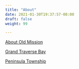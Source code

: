 ```yaml
---
title: "About"
date: 2021-01-30T19:37:57-08:00
draft: false
weight: 99

---
```


<a target="_blank" href="https://en.wikipedia.org/wiki/Old_Mission,_Michigan">About Old Mission</a> 

<a target="_blank" href="https://en.wikipedia.org/wiki/Grand_Traverse_Bay">Grand Traverse Bay</a> 

<a target="_blank" href="https://en.wikipedia.org/wiki/Peninsula_Township,_Michigan">Peninsula Township</a> 

